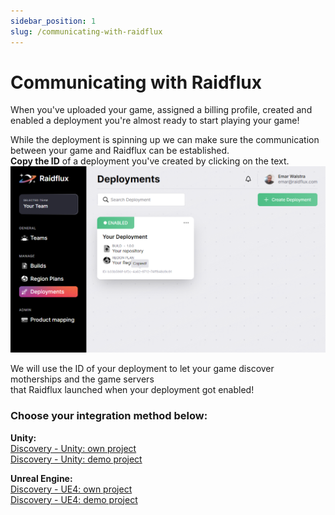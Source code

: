 ```yaml
---
sidebar_position: 1
slug: /communicating-with-raidflux
---
```


# Communicating with Raidflux
When you've uploaded your game, assigned a billing profile, created and enabled a deployment you're almost ready to start playing your game!
 
While the deployment is spinning up we can make sure the communication between your game and Raidflux can be established.  
**Copy the ID** of a deployment you've created by clicking on the text.
![uuid-copy](../raidflux-console/assets/copy-uuid.png)

We will use the ID of your deployment to let your game discover motherships and the game servers  
that Raidflux launched when your deployment got enabled!  

### Choose your integration method below:  
**Unity:**  
[Discovery - Unity: own project ](../going-live/with-unity#discovery---unity-own-project)  
[Discovery - Unity: demo project](../going-live/with-unity#discovery---unity-demo-project)  

**Unreal Engine:**  
[Discovery - UE4: own project](../going-live/with-ue4)  
[Discovery - UE4: demo project](../going-live/with-ue4)